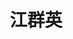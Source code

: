 ---
layout: member
title: 江群英
graduate-from: 兰州大学
position: 硕士研究生
research: 高效药物递送体系开发及肿瘤治疗
email: jiangqy at whu.edu.cn
image: /images/members/江群英.jpg
alumni: false
---